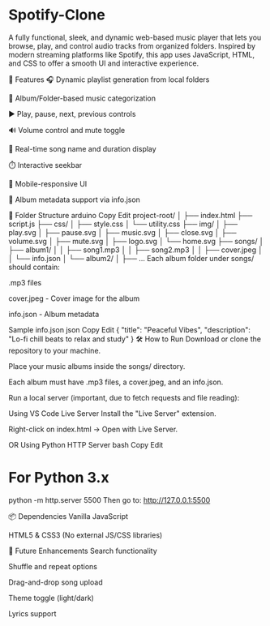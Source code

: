 # Spotify-Clone
A fully functional, sleek, and dynamic web-based music player that lets you browse, play, and control audio tracks from organized folders. Inspired by modern streaming platforms like Spotify, this app uses JavaScript, HTML, and CSS to offer a smooth UI and interactive experience.

🚀 Features
🎧 Dynamic playlist generation from local folders

📂 Album/Folder-based music categorization

▶️ Play, pause, next, previous controls

🔊 Volume control and mute toggle

📜 Real-time song name and duration display

⏱️ Interactive seekbar

📱 Mobile-responsive UI

📁 Album metadata support via info.json

📁 Folder Structure
arduino
Copy
Edit
project-root/
│
├── index.html
├── script.js
├── css/
│   ├── style.css
│   └── utility.css
├── img/
│   ├── play.svg
│   ├── pause.svg
│   ├── music.svg
│   ├── close.svg
│   ├── volume.svg
│   ├── mute.svg
│   ├── logo.svg
│   └── home.svg
├── songs/
│   ├── album1/
│   │   ├── song1.mp3
│   │   ├── song2.mp3
│   │   ├── cover.jpeg
│   │   └── info.json
│   └── album2/
│       ├── ...
Each album folder under songs/ should contain:

.mp3 files

cover.jpeg - Cover image for the album

info.json - Album metadata

Sample info.json
json
Copy
Edit
{
  "title": "Peaceful Vibes",
  "description": "Lo-fi chill beats to relax and study"
}
🛠️ How to Run
Download or clone the repository to your machine.

Place your music albums inside the songs/ directory.

Each album must have .mp3 files, a cover.jpeg, and an info.json.

Run a local server (important, due to fetch requests and file reading):

Using VS Code Live Server
Install the "Live Server" extension.

Right-click on index.html → Open with Live Server.

OR Using Python HTTP Server
bash
Copy
Edit
# For Python 3.x
python -m http.server 5500
Then go to: http://127.0.0.1:5500

📦 Dependencies
Vanilla JavaScript

HTML5 & CSS3 (No external JS/CSS libraries)

🔧 Future Enhancements
Search functionality

Shuffle and repeat options

Drag-and-drop song upload

Theme toggle (light/dark)

Lyrics support

